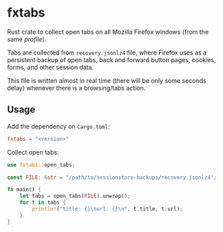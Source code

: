 # fxtabs

Rust crate to collect open tabs on all Mozilla Firefox windows (from the same
_profile_).

Tabs are collected from `recovery.jsonlz4` file, where Firefox uses as a
persistent backup of open tabs, back and forward button pages, cookies, forms,
and other session data.

This file is written almost in real time (there will be only some seconds delay)
whenever there is a browsing/tabs action.

## Usage

Add the dependency on `Cargo.toml`:

```toml
fxtabs = "<version>"
```

Collect open tabs:

```rust
use fxtabs::open_tabs;

const FILE: &str = "/path/to/sessionstore-backups/recovery.jsonlz4";

fn main() {
    let tabs = open_tabs(FILE).unwrap();
    for t in tabs {
        println!("title: {}\nurl: {}\n", t.title, t.url);
    }
}

```
